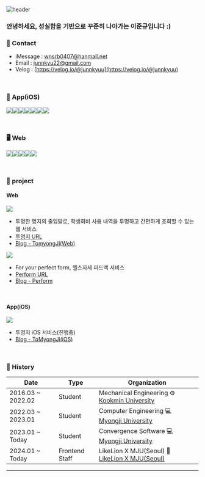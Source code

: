 ![header](https://capsule-render.vercel.app/api?type=waving&color=0:87CEEB,100:1E90FF&height=180&section=header&text=Hi%20I%27m%20JunKyu%20Lee%20👋&fontSize=30&fontColor=FDF5E6&animation=twinkling&fontAlign=25&fontAlignY=40)

### 안녕하세요, 성실함을 기반으로 꾸준히 나아가는 이준규입니다 :)

### 📌 Contact

- iMessage : [wnsrb0407@hanmail.net](wnsrb0407@hanmail.net)
- Email : [junnkyu22@gmail.com](junnkyu22@gmail.com)
- Velog : [https://velog.io/@junnkyuu](https://velog.io/@junnkyuu)

<br>

### 🍎 App(iOS)
<img src="https://img.shields.io/badge/Xcode-2379F4?style=for-the-badge&logo=Xcode&logoColor=white"><img src="https://img.shields.io/badge/Swift-E60012?style=for-the-badge&logo=Swift&logoColor=white"><img src="https://img.shields.io/badge/SwiftUI-F05138?style=for-the-badge&logo=Swift&logoColor=white"><img src="https://img.shields.io/badge/combine-FF61F6?style=for-the-badge&logo=Swift&logoColor=white"><img src="https://img.shields.io/badge/Alamofire-EF2D5E?style=for-the-badge&logo=Swift&logoColor=white"><img src="https://img.shields.io/badge/fastlane-00F200?style=for-the-badge&logo=fastlane&logoColor=white"><img src="https://img.shields.io/badge/firebase-DD2C00?style=for-the-badge&logo=firebase&logoColor=white">

<br>

### 🖥️ Web
<img src="https://img.shields.io/badge/Javascript-F7DF1E?style=for-the-badge&logo=Javascript&logoColor=white"><img src="https://img.shields.io/badge/react-61DAFB?style=for-the-badge&logo=react&logoColor=white"><img src="https://img.shields.io/badge/zustand-FF3366?style=for-the-badge&logo=react&logoColor=white"><img src="https://img.shields.io/badge/tailwindcss-06B6D4?style=for-the-badge&logo=tailwindcss&logoColor=white"><img src="https://img.shields.io/badge/vercel-000000?style=for-the-badge&logo=vercel&logoColor=white">


<br>

### 📁 project

#### Web
[<img src="https://img.shields.io/badge/TomyongJi(Web)-181717?style=for-the-badge&logo=Github&logoColor=white">](https://github.com/JunnKyuu/ToMyongJi-front)
  - 투명한 명지의 줄임말로, 학생회비 사용 내역을 투명하고 간편하게 조회할 수 있는 웹 서비스
  - [투명지 URL](https://www.tomyongji.com/)
  - [Blog - TomyongJi(Web)](https://velog.io/@junnkyuu/SW%EA%B2%BD%EC%A7%84%EB%8C%80%ED%9A%8C-%ED%94%84%EB%A1%9C%EC%A0%9D%ED%8A%B8-%ED%9B%84%EA%B8%B0)

[<img src="https://img.shields.io/badge/Perform-181717?style=for-the-badge&logo=Github&logoColor=white">](https://github.com/JunnKyuu/perform-front)
  - For your perfect form, 헬스자세 피드백 서비스
  - [Perform URL](https://perfect-form-chi.vercel.app/)
  - [Blog - Perform](https://velog.io/@junnkyuu/%EB%A9%8B%EC%9F%81%EC%9D%B4%EC%82%AC%EC%9E%90%EC%B2%98%EB%9F%BC-%ED%95%B4%EC%BB%A4%ED%86%A4-%ED%94%84%EB%A1%9C%EC%A0%9D%ED%8A%B8-%ED%9B%84%EA%B8%B0)

<br>

#### App(iOS)

[<img src="https://img.shields.io/badge/TomyongJi(iOS)-181717?style=for-the-badge&logo=Github&logoColor=white">]()
- 투명지 iOS 서비스(진행중)
- [Blog - ToMyongJi(iOS)](https://junnkyuu.notion.site/14ec39f2249a80f888f6e01041c45964?v=7d3b57cef6e1467bbedbd158296a8dcb)


<br>

### 🔭 History

|Date|Type|Organization|
|-----|---|---|
|2016.03 ~ 2022.02|Student|Mechanical Engineering ⚙️　 [Kookmin University](https://www.kookmin.ac.kr/comm/html/user/temp_page.do)|
|2022.03 ~ 2023.01|Student|Computer Engineering 💻　 [Myongji University](https://www.mju.ac.kr/sites/mjukr/intro/intro.html)|
|2023.01 ~ Today|Student|Convergence Software 💻　 [Myongji University](https://www.mju.ac.kr/sites/mjukr/intro/intro.html)|
|2024.01 ~ Today|Frontend Staff|LikeLion X MJU(Seoul) 🦁　 [LikeLion X MJU(Seoul)](https://www.instagram.com/likelion_mju/)|
---
